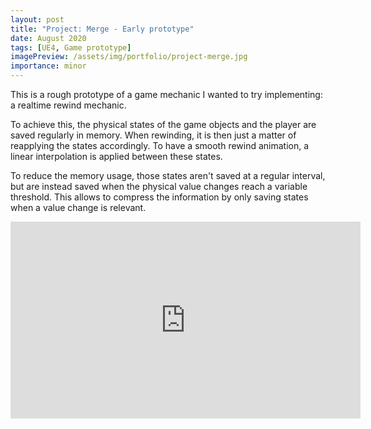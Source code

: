 ```yaml
---
layout: post
title: "Project: Merge - Early prototype"
date: August 2020
tags: [UE4, Game prototype]
imagePreview: /assets/img/portfolio/project-merge.jpg
importance: minor
---
```


This is a rough prototype of a game mechanic I wanted to try implementing: a realtime rewind mechanic.

To achieve this, the physical states of the game objects and the player are saved regularly in memory.
When rewinding, it is then just a matter of reapplying the states accordingly.
To have a smooth rewind animation, a linear interpolation is applied between these states.

To reduce the memory usage, those states aren't saved at a regular interval, but are instead saved 
when the physical value changes reach a variable threshold. This allows to compress the information
by only saving states when a value change is relevant.

<iframe width="560" height="315" src="https://www.youtube.com/embed/vPMXBt8YsHA" frameborder="0" allow="accelerometer; autoplay; clipboard-write; encrypted-media; gyroscope; picture-in-picture" allowfullscreen></iframe>
